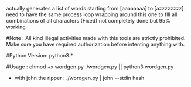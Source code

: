 actually generates a list of words starting from [aaaaaaaa] to 
[azzzzzzzz] need to have the same process loop wrapping around
this one to flll all combinations of all characters (Fixed)
not completely done but 95% working

#Note :
All kind illegal activities made with this tools are strictly prohibited. Make sure you have required authorization before intenting anything with.

#Python Version:
python3.*

#Usage :
chmod +x wordgen.py 
./wordgen.py || python3 wordgen.py

- with john the ripper : ./wordgen.py | john --stdin hash
 
